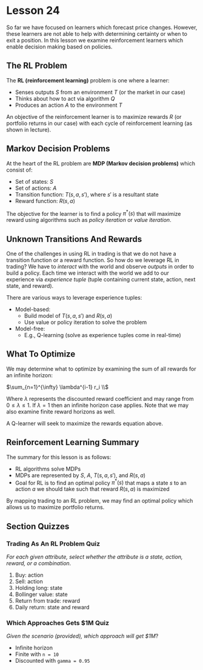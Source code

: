 # Lesson 24

So far we have focused on learners which forecast price changes. However, these learners are not able to help with determining certainty or when to exit a position. In this lesson we examine reinforcement learners which enable decision making based on policies.

## The RL Problem

The **RL (reinforcement learning)** problem is one where a learner:

- Senses outputs $S$ from an environment $T$ (or the market in our case)
- Thinks about how to act via algorithm $Q$
- Produces an action $A$ to the environment $T$

An objective of the reinforcement learner is to maximize rewards $R$ (or portfolio returns in our case) with each cycle of reinforcement learning (as shown in lecture).

## Markov Decision Problems

At the heart of the RL problem are **MDP (Markov decision problems)** which consist of:

- Set of states: $S$
- Set of actions: $A$
- Transition function: $T(s, a, s')$, where $s'$ is a resultant state
- Reward function: $R(s, a)$

The objective for the learner is to find a policy $\pi^*(s)$ that will maximize reward using algorithms such as _policy iteration_ or _value iteration_.

## Unknown Transitions And Rewards

One of the challenges in using RL in trading is that we do not have a transition function or a reward function. So how do we leverage RL in trading? We have to _interact_ with the world and observe _outputs_ in order to build a policy. Each time we interact with the world we add to our experience via _experience tuple_ (tuple containing current state, action, next state, and reward).

There are various ways to leverage experience tuples:

- Model-based:
  - Build model of $T(s, a, s')$ and $R(s, a)$
  - Use value or policy iteration to solve the problem
- Model-free:
  - E.g., Q-learning (solve as experience tuples come in real-time)

## What To Optimize

We may determine what to optimize by examining the sum of all rewards for an infinite horizon:

$\sum_{n=1}^{\infty} \lambda^{i-1} r_i \\$

Where $\lambda$ represents the discounted reward coefficient and may range from $0 \leq \lambda \leq 1$. If $\lambda = 1$ then an infinite horizon case applies. Note that we may also examine finite reward horizons as well.

A Q-learner will seek to maximize the rewards equation above.

## Reinforcement Learning Summary

The summary for this lesson is as follows:

- RL algorithms solve MDPs
- MDPs are represented by $S$, $A$, $T(s, a, s')$, and $R(s, a)$
- Goal for RL is to find an optimal policy $\pi^*(s)$ that maps a state $s$ to an action $a$ we should take such that reward $R(s, a)$ is maximized

By mapping trading to an RL problem, we may find an optimal policy which allows us to maximize portfolio returns.

## Section Quizzes

### Trading As An RL Problem Quiz

_For each given attribute, select whether the attribute is a state, action, reward, or a combination_.

1. Buy: action
2. Sell: action
3. Holding long: state
4. Bollinger value: state
5. Return from trade: reward
6. Daily return: state and reward

### Which Approaches Gets $1M Quiz

_Given the scenario (provided), which approach will get $1M_?

- Infinite horizon
- Finite with `n = 10`
- Discounted with `gamma = 0.95`
